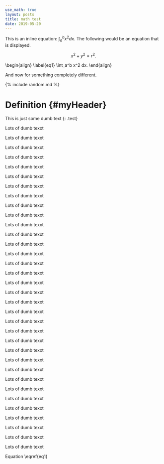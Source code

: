 ```yaml
---
use_math: true
layout: posts
title: math test
date: 2019-05-20
---
```



This is an inline equation: $\int_a^b x^2 dx$. The following would be an equation that is displayed.

$$x^2 + y^2 = r^2.$$

\begin{align}
\label{eq1}
  \int_a^b x^2 dx.
\end{align}

And now for something completely different.

{% include random.md %}

# Definition {#myHeader}

This is just some dumb text 
{: .test}


Lots of dumb texxt

Lots of dumb texxt

Lots of dumb texxt

Lots of dumb texxt

Lots of dumb texxt

Lots of dumb texxt

Lots of dumb texxt

Lots of dumb texxt

Lots of dumb texxt

Lots of dumb texxt

Lots of dumb texxt

Lots of dumb texxt

Lots of dumb texxt

Lots of dumb texxt

Lots of dumb texxt

Lots of dumb texxt

Lots of dumb texxt

Lots of dumb texxt

Lots of dumb texxt

Lots of dumb texxt

Lots of dumb texxt

Lots of dumb texxt

Lots of dumb texxt

Lots of dumb texxt

Lots of dumb texxt

Lots of dumb texxt

Lots of dumb texxt

Lots of dumb texxt

Lots of dumb texxt

Lots of dumb texxt

Lots of dumb texxt

Lots of dumb texxt

Lots of dumb texxt

Lots of dumb texxt



Equation \eqref{eq1}

